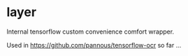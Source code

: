 # layer

Internal tensorflow custom convenience comfort wrapper.

Used in https://github.com/pannous/tensorflow-ocr so far ...
